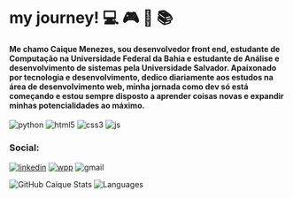 # my journey! 💻 🎮 🚀 📚
#### Me chamo Caique Menezes, sou desenvolvedor front end, estudante de Computação na Universidade Federal da Bahia e estudante de Análise e desenvolvimento de sistemas pela Universidade Salvador. Apaixonado por tecnologia e desenvolvimento, dedico diariamente aos estudos na área de desenvolvimento web, minha jornada como dev só está começando e estou sempre disposto a aprender coisas novas e expandir minhas potencialidades ao máximo.


![python](https://img.shields.io/badge/Python-3776AB?style=for-the-badge&logo=python&logoColor=white)
![html5](https://img.shields.io/badge/HTML5-E34F26?style=for-the-badge&logo=html5&logoColor=white)
![css3](https://img.shields.io/badge/CSS3-1572B6?style=for-the-badge&logo=css3&logoColor=white)
![js](https://img.shields.io/badge/JavaScript-323330?style=for-the-badge&logo=javascript&logoColor=F7DF1E)
###     Social:
[![linkedin](https://img.shields.io/badge/LinkedIn-0077B5?style=for-the-badge&logo=linkedin&logoColor=white)](https://www.linkedin.com/in/caique-menezes-491930214/)
[![wpp](https://img.shields.io/badge/WhatsApp-25D366?style=for-the-badge&logo=whatsapp&logoColor=white)](https://wa.me/5571988372142)
![gmail](https://img.shields.io/badge/Gmail-D14836?style=for-the-badge&logo=gmail&logoColor=white)

![GitHub Caique Stats](https://github-readme-stats.vercel.app/api?username=CaiqueDEVpy&theme=dracula)
![Languages](https://github-readme-stats.vercel.app/api/top-langs/?username=CaiqueDevpy&theme=dracula)
